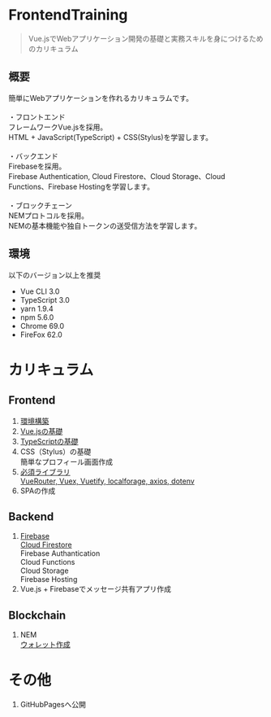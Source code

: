 # FrontendTraining

> Vue.jsでWebアプリケーション開発の基礎と実務スキルを身につけるためのカリキュラム

## 概要
簡単にWebアプリケーションを作れるカリキュラムです。<br><br>
・フロントエンド<br>
フレームワークVue.jsを採用。<br>
HTML + JavaScript(TypeScript) + CSS(Stylus)を学習します。<br><br>
・バックエンド<br>
Firebaseを採用。<br>
Firebase Authentication, Cloud Firestore、Cloud Storage、Cloud Functions、Firebase Hostingを学習します。<br><br>
・ブロックチェーン<br>
NEMプロトコルを採用。<br>
NEMの基本機能や独自トークンの送受信方法を学習します。<br>

## 環境
以下のバージョン以上を推奨
- Vue CLI 3.0
- TypeScript 3.0
- yarn 1.9.4
- npm 5.6.0
- Chrome 69.0
- FireFox 62.0

# カリキュラム
## Frontend
1. [環境構築](./frontend/environment/README.md)<br>
2. [Vue.jsの基礎](./frontend/vuejs/README.md)<br>
3. [TypeScriptの基礎](https://github.com/Programmable-school/TypeScript-Training)<br>
4. CSS（Stylus）の基礎<br>
簡単なプロフィール画面作成<br>
5. [必須ライブラリ](./frontend/vue-library-training/README.md)<br>
[VueRouter, Vuex, Vuetify, localforage, axios, dotenv](./frontend/vue-library-training/README.md)
6. SPAの作成<br>
   
## Backend
1. [Firebase](./backend/firebase/README.md)<br>
[Cloud Firestore](./backend/firebase/firebase-training/README.md)<br>
Firebase Authantication<br>
Cloud Functions<br>
Cloud Storage<br>
Firebase Hosting<br>
2. Vue.js + Firebaseでメッセージ共有アプリ作成<br>

## Blockchain
1. NEM<br>
[ウォレット作成](https://qiita.com/hukusuke1007/items/132a4d3d3736c98125e8)<br>

# その他
1. GitHubPagesへ公開<br>